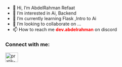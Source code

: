 - 👋 Hi, I’m AbdelRahman Refaat
- 👀 I’m interested in Ai, Backend
- 🌱 I’m currently learning Flask ,Intro to Ai
- 💞️ I’m looking to collaborate on ...
- 📫 How to reach me **<span style="color:red;">dev.abdelrahman</span>** on discord

<h3 align="left">Connect with me:</h3>
<p align="left">
<a href="https://www.linkedin.com/in/rash-abdo/" target="blank"><img align="center" src="https://raw.githubusercontent.com/rahuldkjain/github-profile-readme-generator/master/src/images/icons/Social/linked-in-alt.svg" alt="pratik-adhikari-3769b498" height="30" width="40" /></a>
</p>
<!---
rash-abdo/rash-abdo is a ✨ special ✨ repository because its `README.md` (this file) appears on your GitHub profile.
You can click the Preview link to take a look at your changes.
--->
